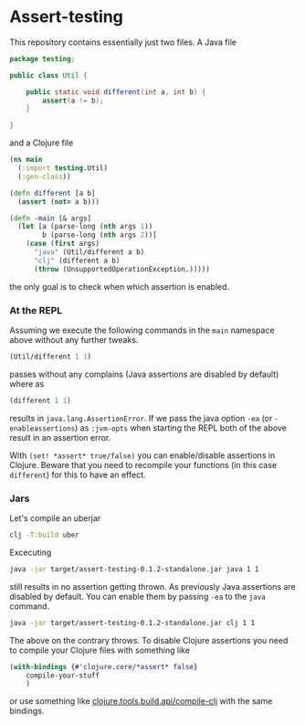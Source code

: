 # Assert-testing

This repository contains essentially just two files. A Java file

```java
package testing;

public class Util {

    public static void different(int a, int b) {
        assert(a != b);
    }

}
```

and a Clojure file

```clj
(ns main
  (:import testing.Util)
  (:gen-class))

(defn different [a b]
  (assert (not= a b)))

(defn -main [& args]
  (let [a (parse-long (nth args 1))
        b (parse-long (nth args 2))]
    (case (first args)
      "java" (Util/different a b)
      "clj" (different a b)
      (throw (UnsupportedOperationException.)))))
```

the only goal is to check when which assertion is enabled.

### At the REPL
Assuming we execute the following commands in the `main` namespace above without any further tweaks.

```clj
(Util/different 1 1)
```
passes without any complains (Java assertions are disabled by default) where as

```clj
(different 1 1)
```
results in `java.lang.AssertionError`.
If we pass the java option `-ea` (or `-enableassertions`) as `:jvm-opts` when starting the REPL
both of the above result in an assertion error.

With `(set! *assert* true/false)` you can enable/disable assertions in Clojure. Beware that you need to
recompile your functions (in this case `different`) for this to have an effect.

### Jars
Let's compile an uberjar
```bash
clj -T:build uber
```
Excecuting
```bash
java -jar target/assert-testing-0.1.2-standalone.jar java 1 1
```
still results in no assertion getting thrown. As previously Java assertions are disabled by default.
You can enable them by passing `-ea` to the `java` command.
```bash
java -jar target/assert-testing-0.1.2-standalone.jar clj 1 1
```
The above on the contrary throws. To disable Clojure assertions you need to compile your Clojure files
with something like
```clj
(with-bindings {#'clojure.core/*assert* false}
    compile-your-stuff
    )
```
or use something like [clojure.tools.build.api/compile-clj](https://clojure.github.io/tools.build/clojure.tools.build.api.html#var-compile-clj) with the same bindings.
